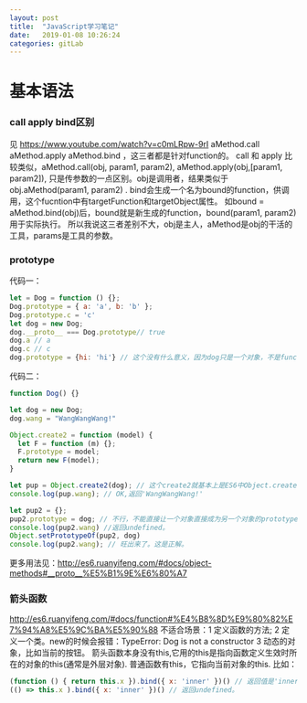```yaml
---
layout: post
title:  "JavaScript学习笔记"
date:   2019-01-08 10:26:24
categories: gitLab
---
```

# 基本语法
### call apply bind区别
见 https://www.youtube.com/watch?v=c0mLRpw-9rI
aMethod.call aMethod.apply aMethod.bind ，这三者都是针对function的。
call 和 apply 比较类似，aMethod.call(obj, param1, param2), aMethod.apply(obj,[param1, param2]), 只是传参数的一点区别。obj是调用者，结果类似于obj.aMethod(param1, param2) .
bind会生成一个名为bound的function，供调用，这个fucntion中有targetFunction和targetObject属性。
如bound = aMethod.bind(obj)后，bound就是新生成的function，bound(param1, param2)用于实际执行。
所以我说这三者差别不大，obj是主人，aMethod是obj的干活的工具，params是工具的参数。

### prototype
代码一：
```javascript
let = Dog = function () {};
Dog.prototype = { a: 'a', b: 'b' };
Dog.prototype.c = 'c'
let dog = new Dog;
dog.__proto__ === Dog.prototype// true
dog.a // a
dog.c // c
dog.prototype = {hi: 'hi'} // 这个没有什么意义，因为dog只是一个对象，不是function(或者说类)
```

代码二：
```javascript
function Dog() {}

let dog = new Dog;
dog.wang = "WangWangWang!"

Object.create2 = function (model) {
  let F = function (m) {};
  F.prototype = model;
  return new F(model);
}

let pup = Object.create2(dog); // 这个create2就基本上是ES6中Object.create(dog) 的实现了。
console.log(pup.wang); // OK,返回'WangWangWang!'

let pup2 = {};
pup2.prototype = dog; // 不行，不能直接让一个对象直接成为另一个对象的prototype。必须是function的prototype，function可以理解为类，其用于继承的属性在prototype中。或者用pup2.__prototype = dog. 或者Object.setPrototypeOf(pup2, dog)
console.log(pup2.wang) //返回undefined。
Object.setPrototypeOf(pup2, dog)
console.log(pup2.wang); // 旺出来了。这是正解。 
```
更多用法见：http://es6.ruanyifeng.com/#docs/object-methods#__proto__%E5%B1%9E%E6%80%A7

### 箭头函数
http://es6.ruanyifeng.com/#docs/function#%E4%B8%8D%E9%80%82%E7%94%A8%E5%9C%BA%E5%90%88
不适合场景：1 定义函数的方法; 2 定义一个类。new的时候会报错：TypeError: Dog is not a constructor 3 动态的对象，比如当前的按钮。
箭头函数本身没有this,它用的this是指向函数定义生效时所在的对象的this(通常是外层对象). 普通函数有this，它指向当前对象的this.
比如： 
```javascript
(function () { return this.x }).bind({ x: 'inner' })() // 返回值是'inner'，但
(() => this.x ).bind({ x: 'inner' })() // 返回undefined。
```



